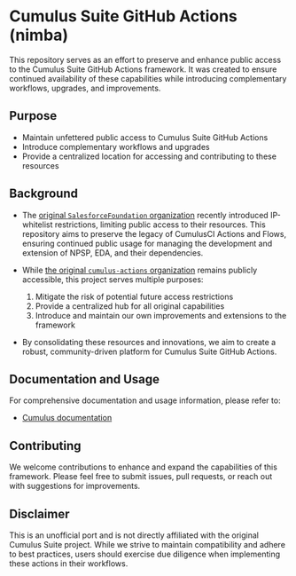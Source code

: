 # Cumulus Suite GitHub Actions (nimba)

This repository serves as an effort to preserve and enhance public access to the Cumulus Suite GitHub Actions framework. It was created to ensure continued availability of these capabilities while introducing complementary workflows, upgrades, and improvements.

## Purpose

- Maintain unfettered public access to Cumulus Suite GitHub Actions
- Introduce complementary workflows and upgrades
- Provide a centralized location for accessing and contributing to these resources

## Background

- The [original `SalesforceFoundation` organization](https://github.com/SalesforceFoundation) recently introduced IP-whitelist restrictions, limiting public access to their resources. This repository aims to preserve the legacy of CumulusCI Actions and Flows, ensuring continued public usage for managing the development and extension of NPSP, EDA, and their dependencies.

- While [the original `cumulus-actions` organization](https://github.com/cumulus-actions) remains publicly accessible, this project serves multiple purposes:
  1. Mitigate the risk of potential future access restrictions
  2. Provide a centralized hub for all original capabilities
  3. Introduce and maintain our own improvements and extensions to the framework

- By consolidating these resources and innovations, we aim to create a robust, community-driven platform for Cumulus Suite GitHub Actions.

## Documentation and Usage

For comprehensive documentation and usage information, please refer to:
- [Cumulus documentation](https://cumulusci.readthedocs.io)

## Contributing

We welcome contributions to enhance and expand the capabilities of this framework. Please feel free to submit issues, pull requests, or reach out with suggestions for improvements.

## Disclaimer

This is an unofficial port and is not directly affiliated with the original Cumulus Suite project. While we strive to maintain compatibility and adhere to best practices, users should exercise due diligence when implementing these actions in their workflows.
